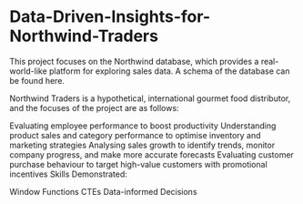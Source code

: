 # Data-Driven-Insights-for-Northwind-Traders

This project focuses on the Northwind database, which provides a real-world-like platform for exploring sales data. A schema of the database can be found here.

Northwind Traders is a hypothetical, international gourmet food distributor, and the focuses of the project are as follows:

Evaluating employee performance to boost productivity
Understanding product sales and category performance to optimise inventory and marketing strategies
Analysing sales growth to identify trends, monitor company progress, and make more accurate forecasts
Evaluating customer purchase behaviour to target high-value customers with promotional incentives
Skills Demonstrated:

Window Functions
CTEs
Data-informed Decisions
